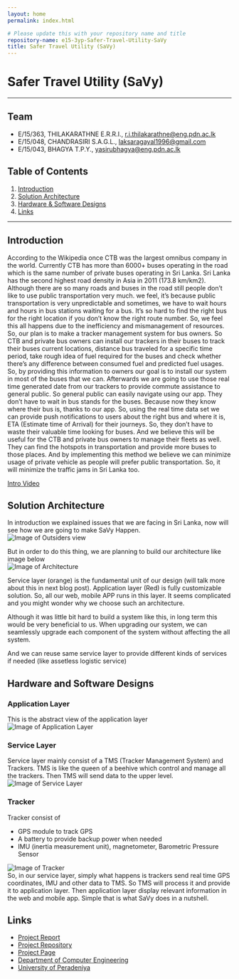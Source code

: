 ```yaml
---
layout: home
permalink: index.html

# Please update this with your repository name and title
repository-name: e15-3yp-Safer-Travel-Utility-SaVy
title: Safer Travel Utility (SaVy)
---
```


[comment]: # "This is the standard layout for the project, but you can clean this and use your own template"

# Safer Travel Utility (SaVy)

---

## Team
-  E/15/363, THILAKARATHNE E.R.R.I., [r.i.thilakarathne@eng.pdn.ac.lk](mailto:r.i.thilakarathne@eng.pdn.ac.lk)
-  E/15/048, CHANDRASIRI S.A.G.L., [laksaragayal1996@gmail.com](mailto:laksaragayal1996@gmail.com)
-  E/15/043, BHAGYA T.P.Y., [yasirubhagya@eng.pdn.ac.lk](mailto:yasirubhagya@eng.pdn.ac.lk)

## Table of Contents
1. [Introduction](#introduction)
2. [Solution Architecture](#solution-architecture )
3. [Hardware & Software Designs](#hardware-and-software-designs)
4. [Links](#links)

---

## Introduction

According to the Wikipedia once CTB was the largest omnibus company in the world. Currently CTB has more than 6000+ buses operating in the road which is the same number of private buses operating in Sri Lanka. Sri Lanka has the second highest road density in Asia in 2011 (173.8 km/km2). Although there are so many roads and buses in the road still people don’t like to use public transportation very much. we feel, it’s because public transportation is very unpredictable and sometimes, we have to wait hours and hours in bus stations waiting for a bus. It’s so hard to find the right bus for the right location if you don’t know the right route number. So, we feel this all happens due to the inefficiency and mismanagement of resources. So, our plan is to make a tracker management system for bus owners. So CTB and private bus owners can install our trackers in their buses to track their buses current locations, distance bus traveled for a specific time period, take rough idea of fuel required for the buses and check whether there’s any difference between consumed fuel and predicted fuel usages. So, by providing this information to owners our goal is to install our system in most of the buses that we can. Afterwards we are going to use those real time generated date from our trackers to provide commute assistance to general public. So general public can easily navigate using our app. They don’t have to wait in bus stands for the buses. Because now they know where their bus is, thanks to our app. So, using the real time data set we can provide push notifications to users about the right bus and where it is, ETA (Estimate time of Arrival) for their journeys. So, they don’t have to waste their valuable time looking for buses. And we believe this will be useful for the CTB and private bus owners to manage their fleets as well. They can find the hotspots in transportation and provide more buses to those places. And by implementing this method we believe we can minimize usage of private vehicle as people will prefer public transportation. So, it will minimize the traffic jams in Sri Lanka too.

[Intro Video](data/videos/Video_Cutter_30_6_22_28_10.mp4)


## Solution Architecture

In introduction we explained issues that we are facing in Sri Lanka, now will see how we are going to make SaVy Happen.  
![Image of Outsiders view](data/images/savy_final2.jpg)  

But in order to do this thing, we are planning to build our architecture like image below  
![Image of Architecture](data/images/savy_final1.jpg)  

Service layer (orange) is the fundamental unit of our design (will talk more about this in next blog post). Application layer (Red) is fully customizable solution. So, all our web, mobile APP runs in this layer. It seems complicated and you might wonder why we choose such an architecture.

Although it was little bit hard to build a system like this, in long term this would be very beneficial to us. When upgrading our system, we can seamlessly upgrade each component of the system without affecting the all system.

And we can reuse same service layer to provide different kinds of services if needed (like assetless logistic service)

 



## Hardware and Software Designs  

### Application Layer
This is the abstract view of the application layer  
![Image of Application Layer](data/images/savy_final4.jpg)  

### Service Layer  
Service layer mainly consist of a TMS (Tracker Management System) and Trackers. TMS is like the queen of a beehive which control and manage all the trackers. Then TMS will send data to the upper level.  
![Image of Service Layer](data/images/savy5.jpg)  

### Tracker  


Tracker consist of
- GPS module to track GPS
- A battery to provide backup power when needed
- IMU (inertia measurement unit), magnetometer, Barometric Pressure Sensor  

![Image of Tracker](data/images/savy6.jpg)  
So, in our service layer, simply what happens is trackers send real time GPS coordinates, IMU and other data to TMS. So TMS will process it and provide it to application layer. Then application layer display relevant information in the web and mobile app. Simple that is what SaVy does in a nutshell.  



## Links  
 
- [Project Report](data/documents/savy_proposal.pptx)  
- <a href = "https://github.com/cepdnaclk/e15-3yp-Safer-Travel-Utility-SaVy" target = "_blank"> Project Repository </a>
- <a href = "https://cepdnaclk.github.io/e15-3yp-Safer-Travel-Utility-SaVy/" target = "_blank">Project Page</a>
- <a href = "http://www.ce.pdn.ac.lk/" target = "_blank">Department of Computer Engineering</a>
- <a href = "https://eng.pdn.ac.lk/" target = "_blank">University of Peradeniya</a>


[//]: # (Please refer this to learn more about Markdown syntax)
[//]: # (https://github.com/adam-p/markdown-here/wiki/Markdown-Cheatsheet)
